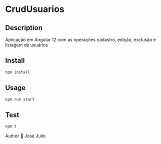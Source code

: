 # CrudUsuarios

## Description
Aplicação em Angular 12 com as operações  cadastro, edição, exclusão e listagem de usuários


## Install

```sh
npm install
```

## Usage

```sh
npm run start
```

## Test
```sh
npm t
```

Author
👤 José Julio
